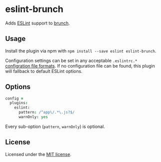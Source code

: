 # eslint-brunch
Adds [ESLint](http://eslint.org) support to [brunch](http://brunch.io).

## Usage
Install the plugin via npm with `npm install --save eslint eslint-brunch`.

Configuration settings can be set in any acceptable `.eslintrc.*` [configration file formats](http://eslint.org/docs/user-guide/configuring#configuration-file-formats). If no configuration file can be found, this plugin will fallback to default ESLint options.

## Options

```coffeescript
config =
  plugins:
    eslint:
      pattern: /^app\/.*\.js?$/
      warnOnly: yes
```

Every sub-option (`pattern`, `warnOnly`) is optional.

## License

Licensed under the [MIT license](https://github.com/spyl94/eslint-brunch/blob/master/LICENSE).
